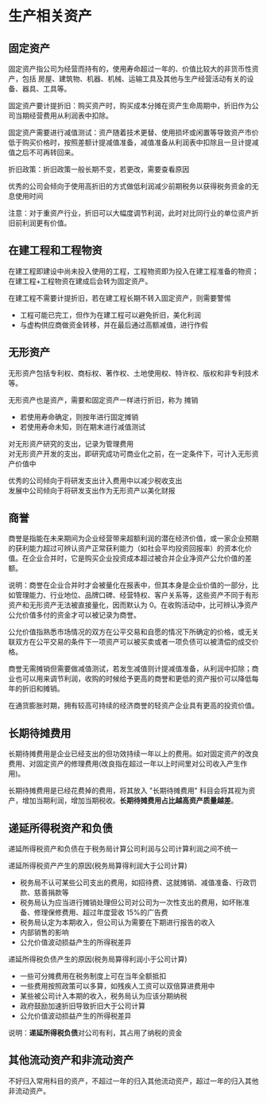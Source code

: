 # 生产相关资产

## 固定资产

固定资产指公司为经营而持有的，使用寿命超过一年的、价值比较大的非货币性资产，包括 房屋、建筑物、机器、机械、运输工具及其他与生产经营活动有关的设备、器具、工具等。

固定资产要计提折旧：购买资产时，购买成本分摊在资产生命周期中，折旧作为公司当期经营费用从利润表中扣除。

固定资产需要进行减值测试：资产随着技术更替、使用损坏或闲置等导致资产市价低于购买价格时，按照差额计提减值准备，减值准备从利润表中扣除且一旦计提减值之后不可再转回来。

折旧政策：折旧政策一般长期不变，若更改，需要查看原因

优秀的公司会倾向于使用高折旧的方式做低利润减少前期税务以获得税务资金的无息使用时间

注意：对于重资产行业，折旧可以大幅度调节利润，此时对比同行业的单位资产折旧前利润更有价值。

## 在建工程和工程物资

在建工程即建设中尚未投入使用的工程，工程物资即为投入在建工程准备的物资；在建工程+工程物资在建成后会转为固定资产。

在建工程不需要计提折旧，若在建工程长期不转入固定资产，则需要警惕

-   工程可能已完工，但作为在建工程可以避免折旧，美化利润
-   与虚构供应商做资金转移，并在最后通过高额减值，进行作假

## 无形资产

无形资产包括专利权、商标权、著作权、土地使用权、特许权、版权和非专利技术等。

无形资产也是资产，需要和固定资产一样进行折旧，称为 摊销

-   若使用寿命确定，则按年进行固定摊销
-   若使用寿命未知，则在期末进行减值测试

对无形资产研究的支出，记录为管理费用<br>
对无形资产开发的支出，即研究成功可商业化之前，在一定条件下，可计入无形资产价值中

优秀的公司倾向于将研发支出计入费用中以减少税收支出<br>
发展中公司倾向于将研发支出作为无形资产以美化财报

## 商誉

商誉是指能在未来期间为企业经营带来超额利润的潜在经济价值，或一家企业预期的获利能力超过可辨认资产正常获利能力（如社会平均投资回报率）的资本化价值。在企业合并时，它是购买企业投资成本超过被合并企业净资产公允价值的差额。

说明：商誉在企业合并时才会被量化在报表中，但其本身是企业价值的一部分，比如管理能力、行业地位、品牌口碑、经营特权、客户关系等，这些资产不同于有形资产和无形资产无法被直接量化，因而默认为 0。在收购活动中，比可辨认净资产公允价值多付的资金才可以被记录为商誉。

公允价值指熟悉市场情况的双方在公平交易和自愿的情况下所确定的价格，或无关联双方在公平交易的条件下一项资产可以被买卖或者一项负债可以被清偿的成交价格。

商誉无需摊销但需要做减值测试，若发生减值则计提减值准备，从利润中扣除；商业也可以用来调节利润，收购的时候给予更高的商誉和更低的资产报价可以降低每年的折旧和摊销。

在通货膨胀时期，拥有较高可持续的经济商誉的轻资产企业具有更高的投资价值。

## 长期待摊费用

长期待摊费用是企业已经支出的但功效持续一年以上的费用。如对固定资产的改良费用、对固定资产的修理费用(改良指在超过一年以上时间里对公司收入产生作用)。

长期待摊费用是已经花费掉的费用，将其放入 "长期待摊费用" 科目会将其视为资产，增加当期利润，增加当期税收。**长期待摊费用占比越高资产质量越差**。

## 递延所得税资产和负债

递延所得税资产和负债在于税务局计算公司利润与公司计算利润之间不统一

递延所得税资产产生的原因(税务局算得利润大于公司计算)

-   税务局不认可某些公司支出的费用，如招待费、这就摊销、减值准备、行政罚款、慈善捐款等
-   税务局认为应当进行摊销处理但公司对公司为一次性支出的费用，如坏账准备、修理保修费用、超过年度营收 15%的广告费
-   税务局认定为本期收入，但公司认为需要在下期进行报告的收入
-   内部销售的影响
-   公允价值波动损益产生的所得税差异

递延所得税负债产生的原因(税务局算得利润小于公司计算)

-   一些可分摊费用在税务制度上可在当年全额抵扣
-   一些费用按照政策可以多算，如残疾人工资可以双倍算进费用中
-   某些被公司计入本期的收入，税务局认为应该分期纳税
-   政府鼓励加速折旧导致折旧大于公司计算
-   公允价值波动损益产生的所得税差异

说明：**递延所得税负债**对公司有利，其占用了纳税的资金

## 其他流动资产和非流动资产

不好归入常用科目的资产，不超过一年的归入其他流动资产，超过一年的归入其他非流动资产。
